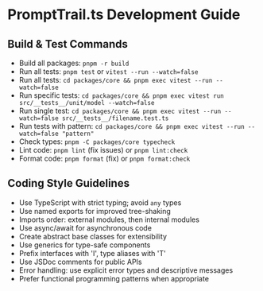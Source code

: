 # PromptTrail.ts Development Guide

## Build & Test Commands

- Build all packages: `pnpm -r build`
- Run all tests: `pnpm test` or `vitest --run --watch=false`
- Run all tests: `cd packages/core && pnpm exec vitest --run --watch=false`
- Run specific tests: `cd packages/core && pnpm exec vitest run src/__tests__/unit/model --watch=false`
- Run single test: `cd packages/core && pnpm exec vitest --run --watch=false src/__tests__/filename.test.ts`
- Run tests with pattern: `cd packages/core && pnpm exec vitest --run --watch=false "pattern"`
- Check types: `pnpm -C packages/core typecheck`
- Lint code: `pnpm lint` (fix issues) or `pnpm lint:check`
- Format code: `pnpm format` (fix) or `pnpm format:check`

## Coding Style Guidelines

- Use TypeScript with strict typing; avoid `any` types
- Use named exports for improved tree-shaking
- Imports order: external modules, then internal modules
- Use async/await for asynchronous code
- Create abstract base classes for extensibility
- Use generics for type-safe components
- Prefix interfaces with 'I', type aliases with 'T'
- Use JSDoc comments for public APIs
- Error handling: use explicit error types and descriptive messages
- Prefer functional programming patterns when appropriate
